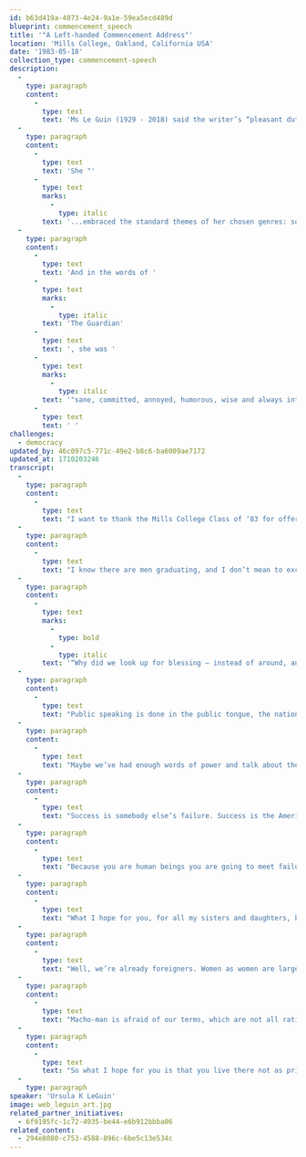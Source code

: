 ```yaml
---
id: b63d419a-4073-4e24-9a1e-59ea5ecd489d
blueprint: commencement_speech
title: '"A Left-handed Commencement Address"'
location: 'Mills College, Oakland, California USA'
date: '1983-05-18'
collection_type: commencement-speech
description:
  -
    type: paragraph
    content:
      -
        type: text
        text: 'Ms Le Guin (1929 - 2018) said the writer’s “pleasant duty" is to ply the reader’s imagination with “the best and purest nourishment that it can absorb.” '
  -
    type: paragraph
    content:
      -
        type: text
        text: 'She "'
      -
        type: text
        marks:
          -
            type: italic
        text: '...embraced the standard themes of her chosen genres: sorcery and dragons, spaceships and planetary conflict. But even when her protagonists are male, they avoid the macho posturing of so many science fiction heroes." (NYTimes)'
  -
    type: paragraph
    content:
      -
        type: text
        text: 'And in the words of '
      -
        type: text
        marks:
          -
            type: italic
        text: 'The Guardian'
      -
        type: text
        text: ', she was '
      -
        type: text
        marks:
          -
            type: italic
        text: '"sane, committed, annoyed, humorous, wise and always intelligent."'
      -
        type: text
        text: ' '
challenges:
  - democracy
updated_by: 46c097c5-771c-49e2-b8c6-ba6009ae7172
updated_at: 1710203246
transcript:
  -
    type: paragraph
    content:
      -
        type: text
        text: "I want to thank the Mills College Class of ‘83 for offering me a rare chance: to speak aloud in public in the language of\_women."
  -
    type: paragraph
    content:
      -
        type: text
        text: "I know there are men graduating, and I don’t mean to exclude them, far from it. There is a Greek tragedy where the Greek says to the foreigner, “If you don’t understand Greek, please signify by nodding.” Anyhow, commencements are usually operated under the unspoken agreement that everybody graduating is either male or ought to be. That’s why we are all wearing these twelfth-century dresses that look so great on men and make women look either like a mushroom or a pregnant stork. Intellectual tradition is\_male."
  -
    type: paragraph
    content:
      -
        type: text
        marks:
          -
            type: bold
          -
            type: italic
        text: '“Why did we look up for blessing – instead of around, and down? What hope we have lies there. Not in the sky full of orbiting spy-eyes and weaponry, but in the earth we have looked down upon. Not from above, but from below. Not in the light that blinds, but in the dark that nourishes, where human beings grow human souls.”'
  -
    type: paragraph
    content:
      -
        type: text
        text: "Public speaking is done in the public tongue, the national or tribal language; and the language of our tribe is the men’s language. Of course women learn it. We’re not dumb. If you can tell Margaret Thatcher from Ronald Reagan, or Indira Gandhi from General Somoza, by anything they say, tell me how. This is a man’s world, so it talks a man’s language. The words are all words of power. You’ve come a long way, baby, but no way is long enough. You can’t even get there by selling yourself out: because there is theirs, not\_yours."
  -
    type: paragraph
    content:
      -
        type: text
        text: "Maybe we’ve had enough words of power and talk about the battle of life. Maybe we need some words of weakness. Instead of saying now that I hope you will all go forth from this ivory tower of college into the Real World and forge a triumphant career or at least help your husband to and keep our country strong and be a success in everything – instead of talking about power, what if I talked like a woman right here in public? It won’t sound right. It’s going to sound terrible. What if I said what I hope for you is first, if – only if – you want kids, I hope you have them. Not hordes of them. A couple, enough. I hope they’re beautiful. I hope you and they have enough to eat, and a place to be warm and clean in, and friends, and work you like doing. Well, is that what you went to college for? Is that all? What about\_success?"
  -
    type: paragraph
    content:
      -
        type: text
        text: "Success is somebody else’s failure. Success is the American Dream we can keep dreaming because most people in most places, including thirty million of ourselves, live wide awake in the terrible reality of poverty. No, I do not wish you success. I don’t even want to talk about it. I want to talk about\_failure."
  -
    type: paragraph
    content:
      -
        type: text
        text: "Because you are human beings you are going to meet failure. You are going to meet disappointment, injustice, betrayal, and irreparable loss. You will find you’re weak where you thought yourself strong. You’ll work for possessions and then find they possess you. You will find yourself – as I know you already have – in dark places, alone, and\_afraid."
  -
    type: paragraph
    content:
      -
        type: text
        text: "What I hope for you, for all my sisters and daughters, brothers and sons, is that you will be able to live there, in the dark place. To live in the place that our rationalizing culture of success denies, calling it a place of exile, uninhabitable,\_foreign."
  -
    type: paragraph
    content:
      -
        type: text
        text: "Well, we’re already foreigners. Women as women are largely excluded from, alien to, the self-declared male norms of this society, where human beings are called Man, the only respectable god is male, the only direction is up. So that’s their country; let’s explore our own. I’m not talking about sex; that’s a whole other universe, where every man and woman is on their own. I’m talking about society, the so-called man’s world of institutionalized competition, aggression, violence, authority, and power. If we want to live as women, some separatism is forced upon us: Mills College is a wise embodiment of that separatism. The war-games world wasn’t made by us or for us; we can’t even breathe the air there without masks. And if you put the mask on you’ll have a hard time getting it off. So how about going on doing things our own way, as to some extent you did here at Mills? Not for men and the male power hierarchy – that’s their game. Not against men, either – that’s still playing by their rules. But with any men who are with us: that’s our game. Why should a free woman with a college education either fight Macho-man or serve him? Why should she live her life on his\_terms?"
  -
    type: paragraph
    content:
      -
        type: text
        text: "Macho-man is afraid of our terms, which are not all rational, positive, competitive, etc. And so he has taught us to despise and deny them. In our society, women have lived, and have been despised for living, the whole side of life that includes and takes responsibility for helplessness, weakness, and illness, for the irrational and the irreparable, for all that is obscure, passive, uncontrolled, animal, unclean – the valley of the shadow, the deep, the depths of life. All that the Warrior denies and refuses is left to us and the men who share it with us and therefore, like us, can’t play doctor, only nurse, can’t be warriors, only civilians, can’t be chiefs, only indians. Well, so that is our country. The night side of our country. If there is a day side to it, high sierras, prairies of bright grass, we only know pioneers’ tales about it, we haven’t got there yet. We’re never going to get there by imitating Macho-man. We are only going to get there by going our own way, by living there, by living through the night in our own\_country."
  -
    type: paragraph
    content:
      -
        type: text
        text: "So what I hope for you is that you live there not as prisoners, ashamed of being women, consenting captives of a psychopathic social system, but as natives. That you will be at home there, keep house there, be your own mistress, with a room of your own. That you will do your work there, whatever you’re good at, art or science or tech or running a company or sweeping under the beds, and when they tell you that it’s second-class work because a woman is doing it, I hope you tell them to go to hell and while they’re going to give you equal pay for equal time. I hope you live without the need to dominate, and without the need to be dominated. I hope you are never victims, but I hope you have no power over other people. And when you fail, and are defeated, and in pain, and in the dark, then I hope you will remember that darkness is your country, where you live, where no wars are fought and no wars are won, but where the future is. Our roots are in the dark; the earth is our country. Why did we look up for blessing – instead of around, and down? What hope we have lies there. Not in the sky full of orbiting spy-eyes and weaponry, but in the earth we have looked down upon. Not from above, but from below. Not in the light that blinds, but in the dark that nourishes, where human beings grow human\_souls."
  -
    type: paragraph
speaker: 'Ursula K LeGuin'
image: web_leguin_art.jpg
related_partner_initiatives:
  - 6f9195fc-1c72-4935-be44-e6b912bbba06
related_content:
  - 294e8080-c753-4588-896c-6be5c13e534c
---
```

